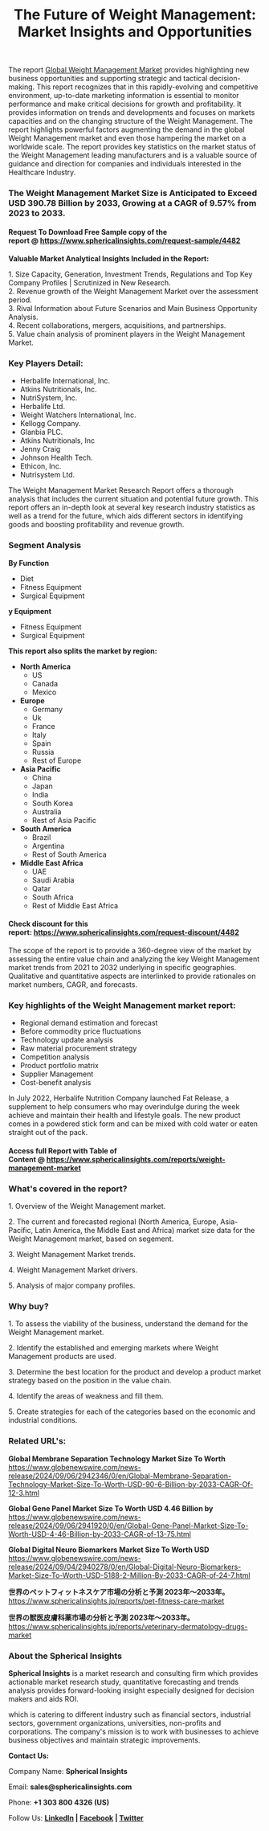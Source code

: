 <h1 style="text-align: center;">The Future of Weight Management: Market Insights and Opportunities</h1>
<p>&nbsp;</p>
<p>The report&nbsp;<a href="https://www.sphericalinsights.com/reports/weight-management-market" target="_blank" rel="noopener noreferrer">Global Weight Management Market</a>&nbsp;provides highlighting new business opportunities and supporting strategic and tactical decision-making. This report recognizes that in this rapidly-evolving and competitive environment, up-to-date marketing information is essential to monitor performance and make critical decisions for growth and profitability. It provides information on trends and developments and focuses on markets capacities and on the changing structure of the Weight Management. The report highlights powerful factors augmenting the demand in the global Weight Management market and even those hampering the market on a worldwide scale. The report provides key statistics on the market status of the Weight Management leading manufacturers and is a valuable source of guidance and direction for companies and individuals interested in the Healthcare Industry.</p>
<h3>The Weight Management Market Size is Anticipated to Exceed USD 390.78 Billion by 2033, Growing at a CAGR of 9.57% from 2023 to 2033.</h3>
<h4>Request To Download Free Sample copy of the report&nbsp;@&nbsp;<a href="https://www.sphericalinsights.com/request-sample/4482" target="_blank" rel="noopener noreferrer">https://www.sphericalinsights.com/request-sample/4482</a></h4>
<p><strong>Valuable Market Analytical Insights Included in the Report:</strong></p>
<p>1. Size Capacity, Generation, Investment Trends, Regulations and Top Key Company Profiles | Scrutinized in New Research.<br />2. Revenue growth of the Weight Management Market over the assessment period.<br />3. Rival Information about Future Scenarios and Main Business Opportunity Analysis.<br />4. Recent collaborations, mergers, acquisitions, and partnerships.<br />5. Value chain analysis of prominent players in the Weight Management Market.</p>
<h3><strong>Key Players Detail:</strong></h3>
<ul>
<li>Herbalife International, Inc.</li>
<li>Atkins Nutritionals, Inc.</li>
<li>NutriSystem, Inc.</li>
<li>Herbalife Ltd.</li>
<li>Weight Watchers International, Inc.</li>
<li>Kellogg Company.</li>
<li>Glanbia PLC.</li>
<li>Atkins Nutritionals, Inc</li>
<li>Jenny Craig</li>
<li>Johnson Health Tech.</li>
<li>Ethicon, Inc.</li>
<li>Nutrisystem Ltd.</li>
</ul>
<p>The Weight Management Market Research Report offers a thorough analysis that includes the current situation and potential future growth. This report offers an in-depth look at several key research industry statistics as well as a trend for the future, which aids different sectors in identifying goods and boosting profitability and revenue growth.</p>
<h3><strong>Segment Analysis</strong></h3>
<p><strong>By Function</strong></p>
<ul>
<li>Diet</li>
<li>Fitness Equipment</li>
<li>Surgical Equipment</li>
</ul>
<p><strong>y Equipment</strong></p>
<ul>
<li>Fitness Equipment</li>
<li>Surgical Equipment</li>
</ul>
<p><strong>This report also splits the market by region:</strong></p>
<ul>
<li><strong>North America</strong>
<ul>
<li>US</li>
<li>Canada</li>
<li>Mexico</li>
</ul>
</li>
<li><strong>Europe</strong>
<ul>
<li>Germany</li>
<li>Uk</li>
<li>France</li>
<li>Italy</li>
<li>Spain</li>
<li>Russia</li>
<li>Rest of Europe</li>
</ul>
</li>
<li><strong>Asia Pacific</strong>
<ul>
<li>China</li>
<li>Japan</li>
<li>India</li>
<li>South Korea</li>
<li>Australia</li>
<li>Rest of Asia Pacific</li>
</ul>
</li>
<li><strong>South America</strong>
<ul>
<li>Brazil</li>
<li>Argentina</li>
<li>Rest of South America</li>
</ul>
</li>
<li><strong>Middle East Africa</strong>
<ul>
<li>UAE</li>
<li>Saudi Arabia</li>
<li>Qatar</li>
<li>South Africa</li>
<li>Rest of Middle East Africa</li>
</ul>
</li>
</ul>
<h4>Check discount for this report:&nbsp;<a href="https://www.sphericalinsights.com/request-discount/4482" target="_blank" rel="noopener noreferrer">https://www.sphericalinsights.com/request-discount/4482</a></h4>
<p>The scope of the report is to provide a 360-degree view of the market by assessing the entire value chain and analyzing the key Weight Management market trends from 2021 to 2032 underlying in specific geographies. Qualitative and quantitative aspects are interlinked to provide rationales on market numbers, CAGR, and forecasts.</p>
<h3><strong>Key highlights of the Weight Management market report:</strong></h3>
<ul>
<li>Regional demand estimation and forecast</li>
<li>Before commodity price fluctuations</li>
<li>Technology update analysis</li>
<li>Raw material procurement strategy</li>
<li>Competition analysis</li>
<li>Product portfolio matrix</li>
<li>Supplier Management</li>
<li>Cost-benefit analysis</li>
</ul>
<p>In July 2022, Herbalife Nutrition Company launched Fat Release, a supplement to help consumers who may overindulge during the week achieve and maintain their health and lifestyle goals. The new product comes in a powdered stick form and can be mixed with cold water or eaten straight out of the pack.</p>
<h4>Access full Report with Table of Content&nbsp;@&nbsp;<a href="https://www.sphericalinsights.com/reports/weight-management-market" target="_blank" rel="noopener noreferrer">https://www.sphericalinsights.com/reports/weight-management-market</a></h4>
<h3><strong>What's covered in the report?</strong></h3>
<p>1. Overview of the Weight Management market.</p>
<p>2. The current and forecasted regional (North America, Europe, Asia-Pacific, Latin America, the Middle East and Africa) market size data for the Weight Management market, based on segement.</p>
<p>3. Weight Management Market trends.</p>
<p>4. Weight Management Market drivers.</p>
<p>5. Analysis of major company profiles.</p>
<h3><strong>Why buy?</strong></h3>
<p>1. To assess the viability of the business, understand the demand for the Weight Management market.</p>
<p>2. Identify the established and emerging markets where Weight Management products are used.</p>
<p>3. Determine the best location for the product and develop a product market strategy based on the position in the value chain.</p>
<p>4. Identify the areas of weakness and fill them.</p>
<p>5. Create strategies for each of the categories based on the economic and industrial conditions.</p>
<h3><strong>Related URL's:</strong></h3>
<p><strong>Global Membrane Separation Technology Market Size To Worth</strong><br /><a href="https://www.globenewswire.com/news-release/2024/09/06/2942346/0/en/Global-Membrane-Separation-Technology-Market-Size-To-Worth-USD-90-6-Billion-by-2033-CAGR-Of-12-3.html" rel="nofollow">https://www.globenewswire.com/news-release/2024/09/06/2942346/0/en/Global-Membrane-Separation-Technology-Market-Size-To-Worth-USD-90-6-Billion-by-2033-CAGR-Of-12-3.html</a>&nbsp;</p>
<p><strong>Global Gene Panel Market Size To Worth USD 4.46 Billion by</strong><br /><a href="https://www.globenewswire.com/news-release/2024/09/06/2941920/0/en/Global-Gene-Panel-Market-Size-To-Worth-USD-4-46-Billion-by-2033-CAGR-of-13-75.html" rel="nofollow">https://www.globenewswire.com/news-release/2024/09/06/2941920/0/en/Global-Gene-Panel-Market-Size-To-Worth-USD-4-46-Billion-by-2033-CAGR-of-13-75.html</a>&nbsp;</p>
<p><strong>Global Digital Neuro Biomarkers Market Size To Worth USD</strong><br /><a href="https://www.globenewswire.com/news-release/2024/09/04/2940278/0/en/Global-Digital-Neuro-Biomarkers-Market-Size-To-Worth-USD-5188-2-Million-By-2033-CAGR-of-24-7.html" rel="nofollow">https://www.globenewswire.com/news-release/2024/09/04/2940278/0/en/Global-Digital-Neuro-Biomarkers-Market-Size-To-Worth-USD-5188-2-Million-By-2033-CAGR-of-24-7.html</a>&nbsp;</p>
<p><strong>世界のペットフィットネスケア市場の分析と予測 2023年～2033年。</strong><br /><a href="https://www.sphericalinsights.jp/reports/pet-fitness-care-market" rel="nofollow">https://www.sphericalinsights.jp/reports/pet-fitness-care-market</a>&nbsp;</p>
<p><strong>世界の獣医皮膚科薬市場の分析と予測 2023年～2033年。</strong><br /><a href="https://www.sphericalinsights.jp/reports/veterinary-dermatology-drugs-market" rel="nofollow">https://www.sphericalinsights.jp/reports/veterinary-dermatology-drugs-market</a>&nbsp;</p>
<h3><strong>About the Spherical Insights</strong></h3>
<p><strong>Spherical Insights</strong>&nbsp;is a market research and consulting firm which provides actionable market research study, quantitative forecasting and trends analysis provides forward-looking insight especially designed for decision makers and aids ROI.</p>
<p>which is catering to different industry such as financial sectors, industrial sectors, government organizations, universities, non-profits and corporations. The company's mission is to work with businesses to achieve business objectives and maintain strategic improvements.</p>
<p><strong>Contact Us:</strong></p>
<p>Company Name:&nbsp;<strong>Spherical Insights</strong></p>
<p>Email:&nbsp;<strong>sales@sphericalinsights.com</strong></p>
<p>Phone:&nbsp;<strong>+1 303 800 4326 (US)</strong></p>
<p>Follow Us:&nbsp;<strong><a href="https://www.linkedin.com/company/spherical-insight/" rel="nofollow"><u>LinkedIn</u></a>&nbsp;|&nbsp;<a href="https://www.facebook.com/sphericalinsights22" rel="nofollow"><u>Facebook</u></a>&nbsp;|&nbsp;<a href="https://twitter.com/SInsights_US" rel="nofollow"><u>Twitter</u></a></strong></p>
